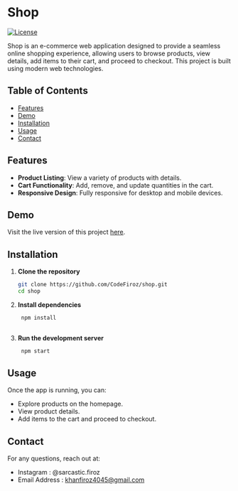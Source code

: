 # Shop

[![License](https://img.shields.io/badge/license-MIT-blue.svg)](LICENSE)

Shop is an e-commerce web application designed to provide a seamless online shopping experience, allowing users to browse products, view details, add items to their cart, and proceed to checkout. This project is built using modern web technologies.

## Table of Contents
- [Features](#features)
- [Demo](#demo)
- [Installation](#installation)
- [Usage](#usage)
- [Contact](#contact)

## Features
- **Product Listing**: View a variety of products with details.
- **Cart Functionality**: Add, remove, and update quantities in the cart.
- **Responsive Design**: Fully responsive for desktop and mobile devices.

## Demo
Visit the live version of this project [here](https://firoz-shop.netlify.app/).

## Installation

1. **Clone the repository**
   ```bash
   git clone https://github.com/CodeFiroz/shop.git
   cd shop
2. **Install dependencies**
   ```bash
    npm install
    
2. **Run the development server**
   ```bash
    npm start

## Usage
Once the app is running, you can:
- Explore products on the homepage.
- View product details.
- Add items to the cart and proceed to checkout.

## Contact
For any questions, reach out at:
- Instagram : @sarcastic.firoz
- Email Address :  khanfiroz4045@gmail.com